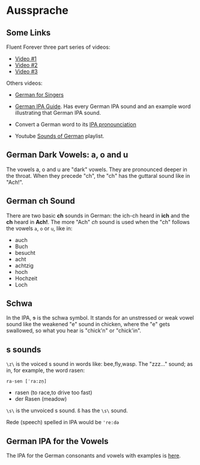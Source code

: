 # Aussprache

## Some Links

Fluent Forever three part series of videos:

- [Video #1](https://www.youtube.com/watch?v=mzrLZi6fipA)
- [Video #2](https://www.youtube.com/watch?v=kEHfUKJ_yms)
- [Video #3](https://www.youtube.com/watch?v=Pg2NMEONKxk)

Others videos:

- [German for Singers](https://www.youtube.com/@GermanforSingers)

- [German IPA Guide](https://blog.collinsdictionary.com/ipa-pronunciation-guide-german/). Has every German IPA sound and an example word
  illustrating that German IPA sound.

- Convert a German word to its [IPA pronounciation](https://unalengua.com/ipa?ttsLocale=de-DE&voiceId=Marlene&sl=de)

- Youtube [Sounds of German](https://www.youtube.com/playlist?list=PLM9N2zvFTBQ-ZEbNEiOQh1mtYTQ9Ybk4a) playlist. 

## German Dark Vowels: a, o and u

The vowels a, o and u are "dark" vowels. They are pronounced deeper in the throat. When they precede "ch", the "ch" has
the guttaral sound like in "Ach!".

## German ch Sound

There are two basic **ch** sounds in German: the ich-ch heard in **ich** and the **ch** heard in **Ach!**. The more "Ach" *ch* sound is used
when the "ch" follows the vowels `a`, `o` or `u`, like in:

- auch
- Buch
- besucht
- acht
- achtzig
- hoch
- Hochzeit
- Loch

## Schwa

In the IPA, <span>&#x258;</span> is the schwa symbol. It stands for an unstressed or weak vowel sound like the weakened "e" sound in chicken, where the "e" gets
swallowed, so what you hear is "chick'n" or "chick'in".

## s sounds

`\z\` is the voiced s sound in words like: bee,fly,wasp. The "zzz..." sound; as in, for example, the word rasen:

```
ra·sen [ˈra:zn̩]
```

- rasen (to race,to drive too fast)
- der Rasen (meadow)

`\s\` is the unvoiced s sound. `ß` has the `\s\` sound.

Rede (speech) spelled in IPA would be `'re:də`

## German IPA for the Vowels

The IPA for the German consonants and vowels with examples is [here](https://en.wikipedia.org/wiki/Help:IPA/Standard_German). 
